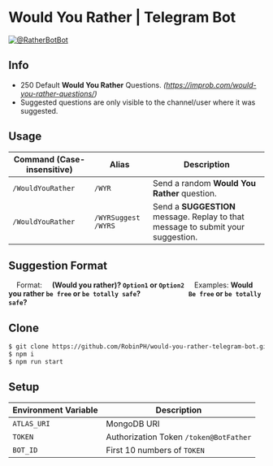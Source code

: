 # Would You Rather | Telegram Bot

[![@RatherBotBot](https://i.imgur.com/sFWzmgz.png)](https://t.me/RatherBotBot)

## Info
- 250 Default **Would You Rather** Questions. _(https://improb.com/would-you-rather-questions/)_
- Suggested questions are only visible to the channel/user where it was suggested.

## Usage
| Command (Case-insensitive) | Alias                 | Description                                                                                                                                                                                                                                                  |
|----------------------------|-----------------------|--------------------------------------------------------------------------------------------------------------------------------------------------------------------------------------------------------------------------------------------------------------|
| `/WouldYouRather`          | `/WYR`                | Send a random **Would You Rather** question.                                                                                                                                                                                                                 |
| `/WouldYouRather`          | `/WYRSuggest` `/WYRS` | Send a **SUGGESTION** message. Replay to that message to submit your suggestion.   |                                          |
## Suggestion Format
&nbsp;&nbsp;&nbsp;&nbsp;Format:&nbsp;&nbsp;&nbsp;&nbsp; **(Would you rather)? `Option1` or `Option2`**
&nbsp;&nbsp;&nbsp;&nbsp;Examples: **Would you rather `be free` or `be totally safe`?**
&nbsp;&nbsp;&nbsp;&nbsp;&nbsp;&nbsp;&nbsp;&nbsp;&nbsp;&nbsp;&nbsp;&nbsp;&nbsp;&nbsp;&nbsp;&nbsp;&nbsp;&nbsp;&nbsp;&nbsp;&nbsp;&nbsp; **`Be free` or `be totally safe`?**

## Clone
```sh
$ git clone https://github.com/RobinPH/would-you-rather-telegram-bot.git
$ npm i
$ npm run start
```

## Setup
| Environment Variable                 | Description      |
| -------------------- | --------- | 
| `ATLAS_URI`         | MongoDB URI  | 
| `TOKEN`         | Authorization Token `/token@BotFather`  | 
| `BOT_ID`  | First 10 numbers of `TOKEN`  |

